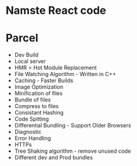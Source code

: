 # Namste React code

# Parcel
- Dev Build
- Local server
- HMR = Hot Module Replacement
- File Watching Algorithm - Written in C++
- Caching - Faster Builds
- Image Optimization
- Minification of files
- Bundle of files
- Compress to files
- Consistant Hashing
- Code Spitting
- Differential Bundling - Support Older Browsers
- Diagnostic
- Error Handling
- HTTPs 
- Tree Shaking algorithm - remove unused code 
- Different dev and Prod bundles